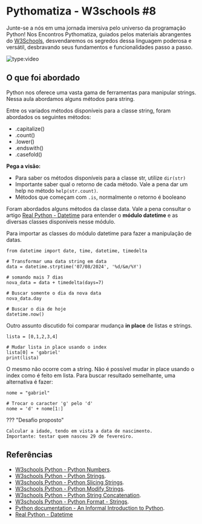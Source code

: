 # Pythomatiza - W3schools #8

Junte-se a nós em uma jornada imersiva pelo universo da programação Python! Nos Encontros Pythomatiza, guiados pelos materiais abrangentes do [W3Schools](https://www.w3schools.com/python/default.asp), desvendaremos os segredos dessa linguagem poderosa e versátil, desbravando seus fundamentos e funcionalidades passo a passo.

<!-- more -->

![type:video](https://www.youtube.com/embed/lFzjnpUnIhw)

## O que foi abordado

Python nos oferece uma vasta gama de ferramentas para manipular strings. Nessa aula abordamos alguns métodos para string.

Entre os variados métodos disponíveis para a classe string, foram abordados os seguintes métodos:
- .capitalize()
- .count()
- .lower()
- .endswith()
- .casefold()

**Pega a visão:**
- Para saber os métodos disponíveis para a classe str, utilize `dir(str)`
- Importante saber qual o retorno de cada método. Vale a pena dar um help no método `help(str.count)`.
- Métodos que começam com `.is`, normalmente o retorno é booleano

Foram abordados alguns métodos da classe data. Vale a pena consultar o artigo [Real Python - Datetime](https://realpython.com/python-datetime/) para entender o **módulo datetime** e as diversas classes disponíveis nesse módulo.

Para importar as classes do módulo datetime para fazer a manipulação de datas.

```
from datetime import date, time, datetime, timedelta

# Transformar uma data string em data
data = datetime.strptime('07/08/2024', '%d/&m/%Y')

# somando mais 7 dias
nova_data = data + timedelta(days=7)

# Buscar somente o dia da nova data
nova_data.day

# Buscar o dia de hoje
datetime.now()
```
Outro assunto discutido foi comparar mudança **in place** de listas e strings.

```
lista = [0,1,2,3,4]

# Mudar lista in place usando o index
lista[0] = 'gabriel'
print(lista)
```

O mesmo não ocorre com a string. Não é possível mudar in place usando o index como é feito em lista. Para buscar resultado semelhante, uma alternativa é fazer:

```
nome = "gabriel"

# Trocar o caracter 'g' pelo 'd'
nome = 'd' + nome[1:]
```

??? "Desafio proposto"

    Calcular a idade, tendo em vista a data de nascimento. 
    Importante: testar quem nasceu 29 de fevereiro.



## Referências

- [W3schools Python - Python Numbers](https://www.w3schools.com/python/python_numbers.asp).
- [W3schools Python - Python Strings](https://www.w3schools.com/python/python_strings.asp).
- [W3schools Python - Python Slicing Strings](https://www.w3schools.com/python/python_strings_slicing.asp).
- [W3schools Python - Python Modify Strings](https://www.w3schools.com/python/python_strings_modify.asp).
- [W3schools Python - Python String Concatenation](https://www.w3schools.com/python/python_strings_concatenate.asp).
- [W3schools Python - Python Format - Strings](https://www.w3schools.com/python/python_strings_format.asp).
- [Python documentation - An Informal Introduction to Python](https://docs.python.org/3/tutorial/introduction.html).
- [Real Python - Datetime](https://realpython.com/python-datetime/)
